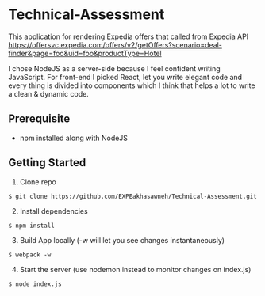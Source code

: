 # Technical-Assessment

This application for rendering Expedia offers that called from Expedia API https://offersvc.expedia.com/offers/v2/getOffers?scenario=deal-finder&page=foo&uid=foo&productType=Hotel

I chose NodeJS as a server-side because I feel confident writing JavaScript. For front-end I picked React, let you write elegant code and every thing is divided into components which I think that helps a lot to write a clean & dynamic code.

## Prerequisite

* npm installed along with NodeJS

## Getting Started

1. Clone repo

```console
$ git clone https://github.com/EXPEakhasawneh/Technical-Assessment.git
```

2. Install dependencies

```console
$ npm install
```

3. Build App locally (-w will let you see changes instantaneously)

```console
$ webpack -w
```

4. Start the server (use nodemon instead to monitor changes on index.js)

```console
$ node index.js
```
